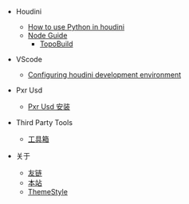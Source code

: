 * Houdini
  * [How to use Python in houdini](/ProjectDocs/houdiniUsePython.md)
  * [Node Guide](/ProjectDocs/nodeGuide/nodeGuide.md)
    * [TopoBuild](/ProjectDocs/nodeGuide/topBuild.md)
* VScode
  * [Configuring houdini development environment](/ProjectDocs/vscode/houdiniConfig.md)
* Pxr Usd
  * [Pxr Usd 安装](/ProjectDocs/PxrUsdInstall.md)
* Third Party Tools
  * [工具箱](/ProjectDocs/thirdPartyTool.md)

* 关于
  * [友链](/ProjectDocs/about/Friends.md)
  * [本站](/ProjectDocs/about/README.md)
  * [ThemeStyle](/ProjectDocs/themeStyle.md)
